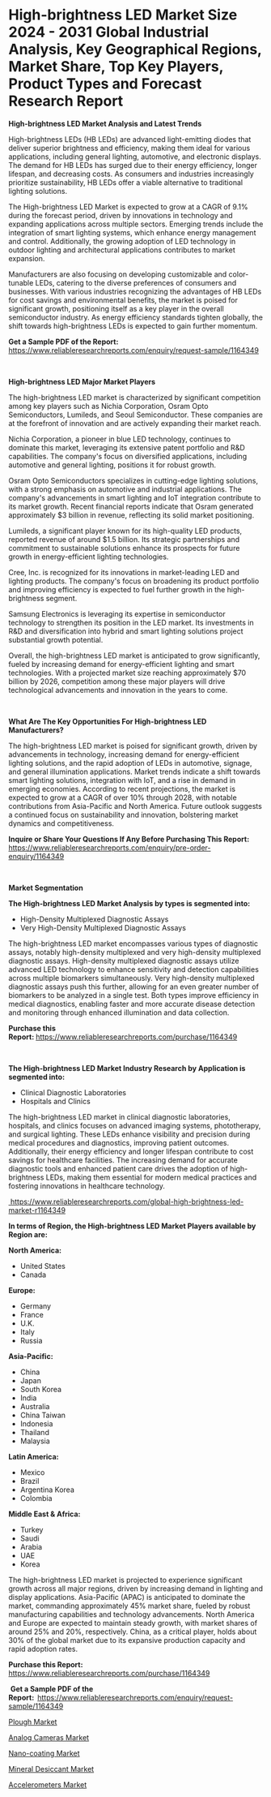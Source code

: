 <p><h1>High-brightness LED Market Size 2024 - 2031 Global Industrial Analysis, Key Geographical Regions, Market Share, Top Key Players, Product Types and Forecast Research Report</h1></p><p><strong>High-brightness LED Market Analysis and Latest Trends</strong></p>
<p><p>High-brightness LEDs (HB LEDs) are advanced light-emitting diodes that deliver superior brightness and efficiency, making them ideal for various applications, including general lighting, automotive, and electronic displays. The demand for HB LEDs has surged due to their energy efficiency, longer lifespan, and decreasing costs. As consumers and industries increasingly prioritize sustainability, HB LEDs offer a viable alternative to traditional lighting solutions.</p><p>The High-brightness LED Market is expected to grow at a CAGR of 9.1% during the forecast period, driven by innovations in technology and expanding applications across multiple sectors. Emerging trends include the integration of smart lighting systems, which enhance energy management and control. Additionally, the growing adoption of LED technology in outdoor lighting and architectural applications contributes to market expansion. </p><p>Manufacturers are also focusing on developing customizable and color-tunable LEDs, catering to the diverse preferences of consumers and businesses. With various industries recognizing the advantages of HB LEDs for cost savings and environmental benefits, the market is poised for significant growth, positioning itself as a key player in the overall semiconductor industry. As energy efficiency standards tighten globally, the shift towards high-brightness LEDs is expected to gain further momentum.</p></p>
<p><strong>Get a Sample PDF of the Report:&nbsp;</strong> <a href="https://www.reliableresearchreports.com/enquiry/request-sample/1164349?utm_campaign=116&utm_medium=2&utm_source=Github&utm_content=ia&utm_term=29092024&utm_id=high-brightness-led">https://www.reliableresearchreports.com/enquiry/request-sample/1164349</a></p>
<p>&nbsp;</p>
<p><strong>High-brightness LED Major Market Players</strong></p>
<p><p>The high-brightness LED market is characterized by significant competition among key players such as Nichia Corporation, Osram Opto Semiconductors, Lumileds, and Seoul Semiconductor. These companies are at the forefront of innovation and are actively expanding their market reach.</p><p>Nichia Corporation, a pioneer in blue LED technology, continues to dominate this market, leveraging its extensive patent portfolio and R&D capabilities. The company's focus on diversified applications, including automotive and general lighting, positions it for robust growth.</p><p>Osram Opto Semiconductors specializes in cutting-edge lighting solutions, with a strong emphasis on automotive and industrial applications. The company's advancements in smart lighting and IoT integration contribute to its market growth. Recent financial reports indicate that Osram generated approximately $3 billion in revenue, reflecting its solid market positioning.</p><p>Lumileds, a significant player known for its high-quality LED products, reported revenue of around $1.5 billion. Its strategic partnerships and commitment to sustainable solutions enhance its prospects for future growth in energy-efficient lighting technologies. </p><p>Cree, Inc. is recognized for its innovations in market-leading LED and lighting products. The company's focus on broadening its product portfolio and improving efficiency is expected to fuel further growth in the high-brightness segment.</p><p>Samsung Electronics is leveraging its expertise in semiconductor technology to strengthen its position in the LED market. Its investments in R&D and diversification into hybrid and smart lighting solutions project substantial growth potential.</p><p>Overall, the high-brightness LED market is anticipated to grow significantly, fueled by increasing demand for energy-efficient lighting and smart technologies. With a projected market size reaching approximately $70 billion by 2026, competition among these major players will drive technological advancements and innovation in the years to come.</p></p>
<p>&nbsp;</p>
<p><strong>What Are The Key Opportunities For High-brightness LED Manufacturers?</strong></p>
<p><p>The high-brightness LED market is poised for significant growth, driven by advancements in technology, increasing demand for energy-efficient lighting solutions, and the rapid adoption of LEDs in automotive, signage, and general illumination applications. Market trends indicate a shift towards smart lighting solutions, integration with IoT, and a rise in demand in emerging economies. According to recent projections, the market is expected to grow at a CAGR of over 10% through 2028, with notable contributions from Asia-Pacific and North America. Future outlook suggests a continued focus on sustainability and innovation, bolstering market dynamics and competitiveness.</p></p>
<p><strong>Inquire or Share Your Questions If Any Before Purchasing This Report:</strong> <a href="https://www.reliableresearchreports.com/enquiry/pre-order-enquiry/1164349?utm_campaign=116&utm_medium=2&utm_source=Github&utm_content=ia&utm_term=29092024&utm_id=high-brightness-led">https://www.reliableresearchreports.com/enquiry/pre-order-enquiry/1164349</a></p>
<p>&nbsp;</p>
<p><strong>Market Segmentation</strong></p>
<p><strong>The High-brightness LED Market Analysis by types is segmented into:</strong></p>
<p><ul><li>High-Density Multiplexed Diagnostic Assays</li><li>Very High-Density Multiplexed Diagnostic Assays</li></ul></p>
<p><p>The high-brightness LED market encompasses various types of diagnostic assays, notably high-density multiplexed and very high-density multiplexed diagnostic assays. High-density multiplexed diagnostic assays utilize advanced LED technology to enhance sensitivity and detection capabilities across multiple biomarkers simultaneously. Very high-density multiplexed diagnostic assays push this further, allowing for an even greater number of biomarkers to be analyzed in a single test. Both types improve efficiency in medical diagnostics, enabling faster and more accurate disease detection and monitoring through enhanced illumination and data collection.</p></p>
<p><strong>Purchase this Report:&nbsp;</strong><a href="https://www.reliableresearchreports.com/purchase/1164349?utm_campaign=116&utm_medium=2&utm_source=Github&utm_content=ia&utm_term=29092024&utm_id=high-brightness-led">https://www.reliableresearchreports.com/purchase/1164349</a></p>
<p>&nbsp;</p>
<p><strong>The High-brightness LED Market Industry Research by Application is segmented into:</strong></p>
<p><ul><li>Clinical Diagnostic Laboratories</li><li>Hospitals and Clinics</li></ul></p>
<p><p>The high-brightness LED market in clinical diagnostic laboratories, hospitals, and clinics focuses on advanced imaging systems, phototherapy, and surgical lighting. These LEDs enhance visibility and precision during medical procedures and diagnostics, improving patient outcomes. Additionally, their energy efficiency and longer lifespan contribute to cost savings for healthcare facilities. The increasing demand for accurate diagnostic tools and enhanced patient care drives the adoption of high-brightness LEDs, making them essential for modern medical practices and fostering innovations in healthcare technology.</p></p>
<p><a href="https://www.reliableresearchreports.com/global-high-brightness-led-market-r1164349?utm_campaign=116&utm_medium=2&utm_source=Github&utm_content=ia&utm_term=29092024&utm_id=high-brightness-led">&nbsp;https://www.reliableresearchreports.com/global-high-brightness-led-market-r1164349</a></p>
<p><strong>In terms of Region, the High-brightness LED Market Players available by Region are:</strong></p>
<p>
    <p> <strong> North America: </strong>
        <ul>
            <li>United States</li>
            <li>Canada</li>
        </ul>
        </p> 
    <p> <strong> Europe: </strong>
        <ul>
            <li>Germany</li>
            <li>France</li>
            <li>U.K.</li>
            <li>Italy</li>
            <li>Russia</li>
        </ul>
        </p> 
    <p> <strong> Asia-Pacific: </strong>
        <ul>
            <li>China</li>
            <li>Japan</li>
            <li>South Korea</li>
            <li>India</li>
            <li>Australia</li>
            <li>China Taiwan</li>
            <li>Indonesia</li>
            <li>Thailand</li>
            <li>Malaysia</li>
        </ul>
        </p> 
    <p> <strong> Latin America: </strong>
        <ul>
            <li>Mexico</li>
            <li>Brazil</li>
            <li>Argentina Korea</li>
            <li>Colombia</li>
        </ul>
        </p> 
    <p> <strong> Middle East & Africa: </strong>
        <ul>
            <li>Turkey</li>
            <li>Saudi</li>
            <li>Arabia</li>
            <li>UAE</li>
            <li>Korea</li>
        </ul>
    </p>
    </p>
<p><p>The high-brightness LED market is projected to experience significant growth across all major regions, driven by increasing demand in lighting and display applications. Asia-Pacific (APAC) is anticipated to dominate the market, commanding approximately 45% market share, fueled by robust manufacturing capabilities and technology advancements. North America and Europe are expected to maintain steady growth, with market shares of around 25% and 20%, respectively. China, as a critical player, holds about 30% of the global market due to its expansive production capacity and rapid adoption rates.</p></p>
<p><strong>Purchase this Report: </strong><a href="https://www.reliableresearchreports.com/purchase/1164349?utm_campaign=116&utm_medium=2&utm_source=Github&utm_content=ia&utm_term=29092024&utm_id=high-brightness-led">https://www.reliableresearchreports.com/purchase/1164349</a></p>
<p>&nbsp;<strong>Get a Sample PDF of the Report:&nbsp;&nbsp;</strong><a href="https://www.reliableresearchreports.com/enquiry/request-sample/1164349?utm_campaign=116&utm_medium=2&utm_source=Github&utm_content=ia&utm_term=29092024&utm_id=high-brightness-led">https://www.reliableresearchreports.com/enquiry/request-sample/1164349</a></p>
<p><strong></strong></p>
<p><p><a href="https://www.linkedin.com/pulse/plough-industry-insights-report-analyzing-market-trends-applications-ciibe?utm_campaign=116&utm_medium=2&utm_source=Github&utm_content=ia&utm_term=29092024&utm_id=high-brightness-led">Plough Market</a></p><p><a href="https://issuu.com/reportprime-2/docs/analog-cameras-market-size-2030.ppt_04f9a360bb97aa?utm_campaign=116&utm_medium=2&utm_source=Github&utm_content=ia&utm_term=29092024&utm_id=high-brightness-led">Analog Cameras Market</a></p><p><a href="https://github.com/CordonaCindy/Market-Research-Report-List-1/blob/main/nano-coating-market.md?utm_campaign=116&utm_medium=2&utm_source=Github&utm_content=ia&utm_term=29092024&utm_id=high-brightness-led">Nano-coating Market</a></p><p><a href="https://www.linkedin.com/pulse/market-dynamics-future-trends-global-mineral-desiccant-sector-bcexc?utm_campaign=116&utm_medium=2&utm_source=Github&utm_content=ia&utm_term=29092024&utm_id=high-brightness-led">Mineral Desiccant Market</a></p><p><a href="https://issuu.com/reportprime-2/docs/accelerometers-market-size-2030.ppt_16765d7771e447?utm_campaign=116&utm_medium=2&utm_source=Github&utm_content=ia&utm_term=29092024&utm_id=high-brightness-led">Accelerometers Market</a></p></p>